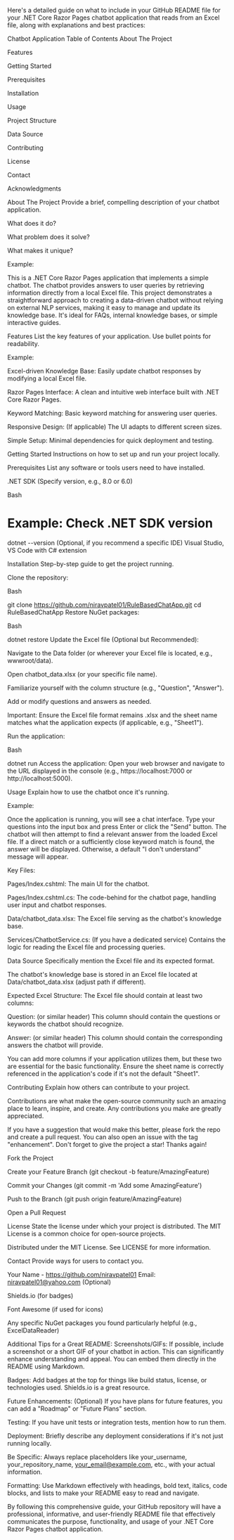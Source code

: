 Here's a detailed guide on what to include in your GitHub README file for your .NET Core Razor Pages chatbot application that reads from an Excel file, along with explanations and best practices:

Chatbot Application
Table of Contents
About The Project

Features

Getting Started

Prerequisites

Installation

Usage

Project Structure

Data Source

Contributing

License

Contact

Acknowledgments

About The Project
Provide a brief, compelling description of your chatbot application.

What does it do?

What problem does it solve?

What makes it unique?

Example:

This is a .NET Core Razor Pages application that implements a simple chatbot. The chatbot provides answers to user queries by retrieving information directly from a local Excel file. This project demonstrates a straightforward approach to creating a data-driven chatbot without relying on external NLP services, making it easy to manage and update its knowledge base. It's ideal for FAQs, internal knowledge bases, or simple interactive guides.

Features
List the key features of your application. Use bullet points for readability.

Example:

Excel-driven Knowledge Base: Easily update chatbot responses by modifying a local Excel file.

Razor Pages Interface: A clean and intuitive web interface built with .NET Core Razor Pages.

Keyword Matching: Basic keyword matching for answering user queries.

Responsive Design: (If applicable) The UI adapts to different screen sizes.

Simple Setup: Minimal dependencies for quick deployment and testing.

Getting Started
Instructions on how to set up and run your project locally.

Prerequisites
List any software or tools users need to have installed.

.NET SDK (Specify version, e.g., 8.0 or 6.0)

Bash

# Example: Check .NET SDK version
dotnet --version
(Optional, if you recommend a specific IDE) Visual Studio, VS Code with C# extension

Installation
Step-by-step guide to get the project running.

Clone the repository:

Bash

git clone https://github.com/niravpatel01/RuleBasedChatApp.git
cd RuleBasedChatApp
Restore NuGet packages:

Bash

dotnet restore
Update the Excel file (Optional but Recommended):

Navigate to the Data folder (or wherever your Excel file is located, e.g., wwwroot/data).

Open chatbot_data.xlsx (or your specific file name).

Familiarize yourself with the column structure (e.g., "Question", "Answer").

Add or modify questions and answers as needed.

Important: Ensure the Excel file format remains .xlsx and the sheet name matches what the application expects (if applicable, e.g., "Sheet1").

Run the application:

Bash

dotnet run
Access the application:
Open your web browser and navigate to the URL displayed in the console (e.g., https://localhost:7000 or http://localhost:5000).

Usage
Explain how to use the chatbot once it's running.

Example:

Once the application is running, you will see a chat interface. Type your questions into the input box and press Enter or click the "Send" button. The chatbot will then attempt to find a relevant answer from the loaded Excel file. If a direct match or a sufficiently close keyword match is found, the answer will be displayed. Otherwise, a default "I don't understand" message will appear.


Key Files:

Pages/Index.cshtml: The main UI for the chatbot.

Pages/Index.cshtml.cs: The code-behind for the chatbot page, handling user input and chatbot responses.

Data/chatbot_data.xlsx: The Excel file serving as the chatbot's knowledge base.

Services/ChatbotService.cs: (If you have a dedicated service) Contains the logic for reading the Excel file and processing queries.

Data Source
Specifically mention the Excel file and its expected format.

The chatbot's knowledge base is stored in an Excel file located at Data/chatbot_data.xlsx (adjust path if different).

Expected Excel Structure:
The Excel file should contain at least two columns:

Question: (or similar header) This column should contain the questions or keywords the chatbot should recognize.

Answer: (or similar header) This column should contain the corresponding answers the chatbot will provide.

You can add more columns if your application utilizes them, but these two are essential for the basic functionality. Ensure the sheet name is correctly referenced in the application's code if it's not the default "Sheet1".

Contributing
Explain how others can contribute to your project.

Contributions are what make the open-source community such an amazing place to learn, inspire, and create. Any contributions you make are greatly appreciated.

If you have a suggestion that would make this better, please fork the repo and create a pull request. You can also open an issue with the tag "enhancement".
Don't forget to give the project a star! Thanks again!

Fork the Project

Create your Feature Branch (git checkout -b feature/AmazingFeature)

Commit your Changes (git commit -m 'Add some AmazingFeature')

Push to the Branch (git push origin feature/AmazingFeature)

Open a Pull Request

License
State the license under which your project is distributed. The MIT License is a common choice for open-source projects.

Distributed under the MIT License. See LICENSE for more information.

Contact
Provide ways for users to contact you.

Your Name - https://github.com/niravpatel01
Email: niravpatel01@yahoo.com (Optional)

Shields.io (for badges)

Font Awesome (if used for icons)

Any specific NuGet packages you found particularly helpful (e.g., ExcelDataReader)

Additional Tips for a Great README:
Screenshots/GIFs: If possible, include a screenshot or a short GIF of your chatbot in action. This can significantly enhance understanding and appeal. You can embed them directly in the README using Markdown.

Badges: Add badges at the top for things like build status, license, or technologies used. Shields.io is a great resource.

Future Enhancements: (Optional) If you have plans for future features, you can add a "Roadmap" or "Future Plans" section.

Testing: If you have unit tests or integration tests, mention how to run them.

Deployment: Briefly describe any deployment considerations if it's not just running locally.

Be Specific: Always replace placeholders like your_username, your_repository_name, your_email@example.com, etc., with your actual information.

Formatting: Use Markdown effectively with headings, bold text, italics, code blocks, and lists to make your README easy to read and navigate.

By following this comprehensive guide, your GitHub repository will have a professional, informative, and user-friendly README file that effectively communicates the purpose, functionality, and usage of your .NET Core Razor Pages chatbot application.
